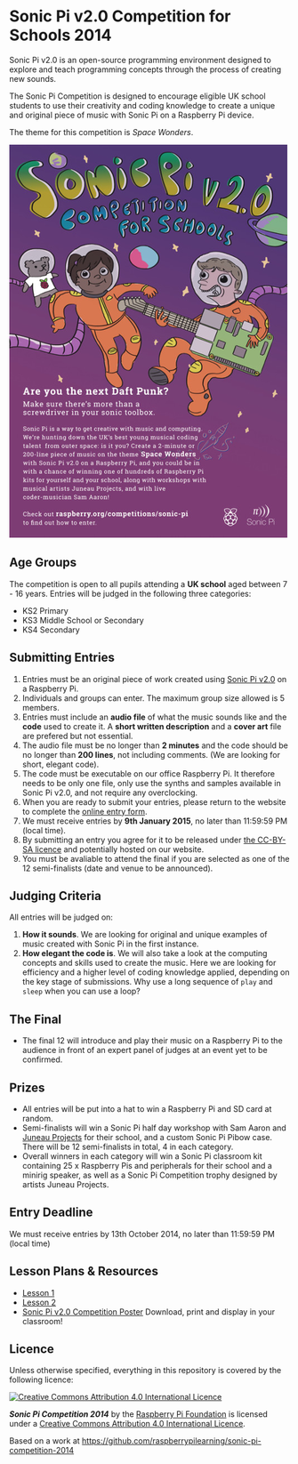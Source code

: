 # Sonic Pi v2.0 Competition for Schools 2014

Sonic Pi v2.0 is an open-source programming environment designed to explore and teach programming concepts through the process of creating new sounds.

The Sonic Pi Competition is designed to encourage eligible UK school students to use their creativity and coding knowledge to create a unique and original piece of music with Sonic Pi on a Raspberry Pi device.

The theme for this competition is *Space Wonders*.

![Sonic Pi competition](images/sonic-pi-poster-web.jpg)

## Age Groups

The competition is open to all pupils attending a **UK school** aged between 7 - 16 years. Entries will be judged in the following three categories:

- KS2 Primary
- KS3 Middle School or Secondary
- KS4 Secondary

## Submitting Entries

1. Entries must be an original piece of work created using [Sonic Pi v2.0](http://sonic-pi.net/get-v2.0) on a Raspberry Pi.
1. Individuals and groups can enter. The maximum group size allowed is 5 members.
1. Entries must include an **audio file** of what the music sounds like and the **code** used to create it. A **short written description** and a **cover art** file are prefered but not essential. 
1. The audio file must be no longer than **2 minutes** and the code should be no longer than **200 lines**, not including comments. (We are looking for short, elegant code).
1. The code must be executable on our office Raspberry Pi. It therefore needs to be only one file, only use the synths and samples available in Sonic Pi v2.0, and not require any overclocking.
1. When you are ready to submit your entries, please return to the website to complete the [online entry form](http://raspberrypi.org/competitions/sonic-pi/enter).
1. We must receive entries by **9th January 2015**, no later than 11:59:59 PM (local time).
1. By submitting an entry you agree for it to be released under [the CC-BY-SA licence](https://creativecommons.org/licenses/by-sa/4.0/) and potentially hosted on our website.
1. You must be avaliable to attend the final if you are selected as one of the 12 semi-finalists (date and venue to be announced).

## Judging Criteria

All entries will be judged on:

1. **How it sounds**. We are looking for original and unique examples of music created with Sonic Pi in the first instance.
1. **How elegant the code is**. We will also take a look at the computing concepts and skills used to create the music. Here we are looking for efficiency and a higher level of coding knowledge applied, depending on the key stage of submissions. Why use a long sequence of `play` and `sleep` when you can use a loop?

## The Final

- The final 12 will introduce and play their music on a Raspberry Pi to the audience in front of an expert panel of judges at an event yet to be confirmed.

## Prizes

- All entries will be put into a hat to win a Raspberry Pi and SD card at random.
- Semi-finalists will win a Sonic Pi half day workshop with Sam Aaron and [Juneau Projects](http://www.juneauprojects.co.uk/) for their school, and a custom Sonic Pi Pibow case. There will be 12 semi-finalists in total, 4 in each category.
- Overall winners in each category will win a Sonic Pi classroom kit containing 25 x Raspberry Pis and peripherals for their school and a minirig speaker, as well as a Sonic Pi Competition trophy designed by artists Juneau Projects.


## Entry Deadline

We must receive entries by 13th October 2014, no later than 11:59:59 PM (local time)

## Lesson Plans & Resources

- [Lesson 1](lesson-1.md)
- [Lesson 2](lesson-2.md)
- [Sonic Pi v2.0 Competition Poster](images/sonic-pi-poster-print.pdf) Download, print and display in your classroom!


## Licence

Unless otherwise specified, everything in this repository is covered by the following licence:

[![Creative Commons Attribution 4.0 International Licence](http://i.creativecommons.org/l/by-sa/4.0/88x31.png)](http://creativecommons.org/licenses/by-sa/4.0/)

***Sonic Pi Competition 2014*** by the [Raspberry Pi Foundation](http://www.raspberrypi.org) is licensed under a [Creative Commons Attribution 4.0 International Licence](http://creativecommons.org/licenses/by-sa/4.0/).

Based on a work at https://github.com/raspberrypilearning/sonic-pi-competition-2014
